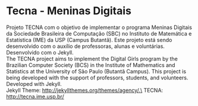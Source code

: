 Tecna - Meninas Digitais
====================

Projeto TECNA com o objetivo de implementar o programa Meninas Digitais da Sociedade Brasileira de Computação (SBC) no Instituto de Matemática e Estatística (IME) da USP (Campus Butantã). Este projeto está sendo desenvolvido com o auxílio de professoras, alunas e voluntárias.\
Desenvolvido com o Jekyll.\
The TECNA project aims to implement the Digital Girls program by the Brazilian Computer Society (BCS) in the Institute of Mathematics and Statistics at the University of São Paulo (Butantã Campus). This project is being developed with the support of professors, students, and volunteers.\
Developed with Jekyll.\
Jekyll Theme: http://jekyllthemes.org/themes/agency/.\
TECNA: http://tecna.ime.usp.br/

